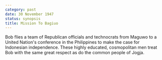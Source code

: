```yaml
---
category: past
date: 30 November 1947
status: synopsis
title: Mission To Bagiuo
---
```



Bob flies a team of
Republican officials and technocrats from Maguwo to a United Nation's
conference in the Philippines to make the case for Indonesian
independence. These highly educated, cosmopolitan men treat Bob with the
same great respect as do the common people of Jogja.
